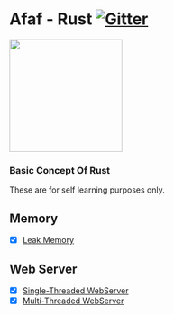 # Afaf - Rust [![Gitter](https://img.shields.io/gitter/room/the-algorithms/rust.svg?style=flat-square)](https://github.com/afaf/rusty)

<img src="https://upload.wikimedia.org/wikipedia/commons/thumb/d/d5/Rust_programming_language_black_logo.svg/1024px-Rust_programming_language_black_logo.svg.png" width="200" height="200">

### Basic Concept Of Rust

These are for self learning purposes only.

## Memory
- [x] [Leak Memory](./leak-memory/src/main.rs)

## Web Server
- [x] [Single-Threaded WebServer](./webserver/single-threaded-webserver)
- [x] [Multi-Threaded WebServer](./webserver/multi-threaded-webserver)
